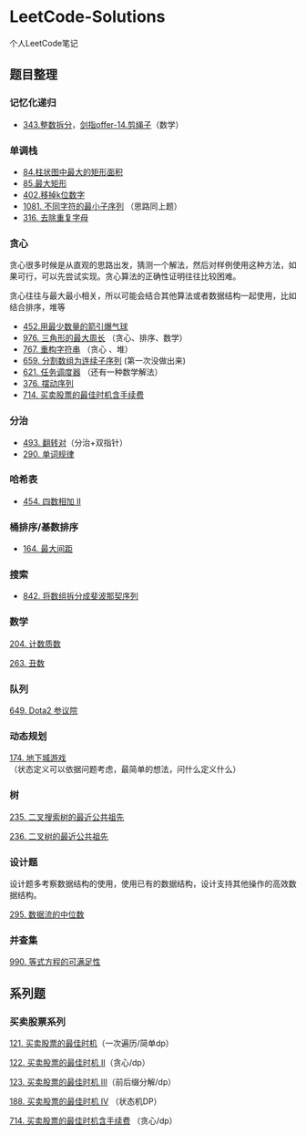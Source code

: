 # LeetCode-Solutions
个人LeetCode笔记



## 题目整理

### **记忆化递归**

- [343.整数拆分](https://leetcode-cn.com/problems/integer-break/)，[剑指offer-14.剪绳子](https://leetcode-cn.com/problems/jian-sheng-zi-lcof/)（数学）

### 单调栈

- [84.柱状图中最大的矩形面积](https://leetcode-cn.com/problems/largest-rectangle-in-histogram/)
- [85.最大矩形](https://leetcode-cn.com/problems/maximal-rectangle/)
- [402.移掉k位数字](https://leetcode-cn.com/problems/remove-k-digits/)
- [1081. 不同字符的最小子序列](https://leetcode-cn.com/problems/smallest-subsequence-of-distinct-characters/) （思路同上题）
- [316. 去除重复字母](https://leetcode-cn.com/problems/remove-duplicate-letters/)

### 贪心

贪心很多时候是从直观的思路出发，猜测一个解法，然后对样例使用这种方法，如果可行，可以先尝试实现。贪心算法的正确性证明往往比较困难。

贪心往往与最大最小相关，所以可能会结合其他算法或者数据结构一起使用，比如结合排序，堆等

- [452.用最少数量的箭引爆气球](https://leetcode-cn.com/problems/minimum-number-of-arrows-to-burst-balloons/)
- [976. 三角形的最大周长](https://leetcode-cn.com/problems/largest-perimeter-triangle/) （贪心、排序、数学）
- [767. 重构字符串](https://leetcode-cn.com/problems/reorganize-string/) （贪心 、堆）
- [659. 分割数组为连续子序列](https://leetcode-cn.com/problems/split-array-into-consecutive-subsequences/) (第一次没做出来)
- [621. 任务调度器](https://leetcode-cn.com/problems/task-scheduler/) （还有一种数学解法）
- [376. 摆动序列](https://leetcode-cn.com/problems/wiggle-subsequence/)
- [714. 买卖股票的最佳时机含手续费](https://leetcode-cn.com/problems/best-time-to-buy-and-sell-stock-with-transaction-fee/)

### 分治

- [493. 翻转对](https://leetcode-cn.com/problems/reverse-pairs/)（分治+双指针）
- [290. 单词规律](https://leetcode-cn.com/problems/word-pattern/)

###  哈希表

- [454. 四数相加 II](https://leetcode-cn.com/problems/4sum-ii/)

### 桶排序/基数排序

- [164. 最大间距](https://leetcode-cn.com/problems/maximum-gap/)

### 搜索

- [842. 将数组拆分成斐波那契序列](https://leetcode-cn.com/problems/split-array-into-fibonacci-sequence/)

### 数学

[204. 计数质数](https://leetcode-cn.com/problems/count-primes/)

[263. 丑数](https://leetcode-cn.com/problems/ugly-number/)

### 队列

[649. Dota2 参议院](https://leetcode-cn.com/problems/dota2-senate/)

### 动态规划

[174. 地下城游戏](https://leetcode-cn.com/problems/dungeon-game/) （状态定义可以依据问题考虑，最简单的想法，问什么定义什么）

### 树

[235. 二叉搜索树的最近公共祖先](https://leetcode-cn.com/problems/lowest-common-ancestor-of-a-binary-search-tree/)

[236. 二叉树的最近公共祖先](https://leetcode-cn.com/problems/lowest-common-ancestor-of-a-binary-tree/)

### 设计题

设计题多考察数据结构的使用，使用已有的数据结构，设计支持其他操作的高效数据结构。

[295. 数据流的中位数](https://leetcode-cn.com/problems/find-median-from-data-stream/)

### 并查集

[990. 等式方程的可满足性](https://leetcode-cn.com/problems/satisfiability-of-equality-equations/)



## 系列题

### 买卖股票系列

[121. 买卖股票的最佳时机](https://leetcode-cn.com/problems/best-time-to-buy-and-sell-stock/)（一次遍历/简单dp）

[122. 买卖股票的最佳时机 II](https://leetcode-cn.com/problems/best-time-to-buy-and-sell-stock-ii/)（贪心/dp）

[123. 买卖股票的最佳时机 III](https://leetcode-cn.com/problems/best-time-to-buy-and-sell-stock-iii/)（前后缀分解/dp）

[188. 买卖股票的最佳时机 IV](https://leetcode-cn.com/problems/best-time-to-buy-and-sell-stock-iv/) （状态机DP）

[714. 买卖股票的最佳时机含手续费](https://leetcode-cn.com/problems/best-time-to-buy-and-sell-stock-with-transaction-fee/) （贪心/dp）
